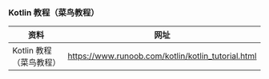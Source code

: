### Kotlin 教程（菜鸟教程）


资料 | 网址
--- | ---
Kotlin 教程（菜鸟教程） | https://www.runoob.com/kotlin/kotlin_tutorial.html